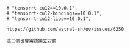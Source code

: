     # "tensorrt-cu12==10.0.1",
    # "tensorrt-cu12-bindings==10.0.1",
    # "tensorrt-cu12-libs==10.0.1",

    https://github.com/astral-sh/uv/issues/6250

    這三個也會需要獨立安裝